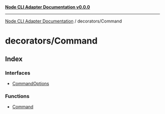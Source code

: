 [**Node CLI Adapter Documentation v0.0.0**](../../README.md)

***

[Node CLI Adapter Documentation](../../modules.md) / decorators/Command

# decorators/Command

## Index

### Interfaces

- [CommandOptions](interfaces/CommandOptions.md)

### Functions

- [Command](functions/Command.md)
